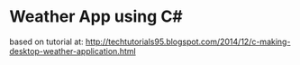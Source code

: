 # Weather App using C#
based on tutorial at: http://techtutorials95.blogspot.com/2014/12/c-making-desktop-weather-application.html

